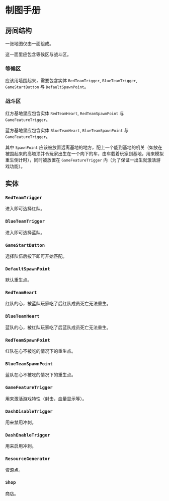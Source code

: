 # 制图手册

## 房间结构

一张地图仅由一面组成。

这一面里应包含等候区与战斗区。

### 等候区

应该用墙围起来，需要包含实体 `RedTeamTrigger`, `BlueTeamTrigger`, `GameStartButton` 与 `DefaultSpawnPoint`。

### 战斗区

红方基地里应包含实体 `RedTeamHeart`, `RedTeamSpawnPoint` 与 `GameFeatureTrigger`。

蓝方基地里应包含实体 `BlueTeamHeart`, `BlueTeamSpawnPoint` 与 `GameFeatureTrigger`。

其中 `SpawnPoint` 应该被放置远离基地的地方，配上一个能到基地的机关（如放在被围起来的高塔顶并令玩家出生在一个向下的车，由车载着玩家到基地，用来模拟重生倒计时），同时被放置在 `GameFeatureTrigger` 内（为了保证一出生就激活游戏功能）。

## 实体

### `RedTeamTrigger`

进入即可选择红队。

### `BlueTeamTrigger`

进入即可选择蓝队。

### `GameStartButton`

选择队伍后按下即可开始匹配。

### `DefaultSpawnPoint`

默认重生点。

### `RedTeamHeart`

红队的心，被蓝队玩家吃了后红队成员死亡无法重生。

### `BlueTeamHeart`

蓝队的心，被红队玩家吃了后蓝队成员死亡无法重生。

### `RedTeamSpawnPoint`

红队在心不被吃的情况下的重生点。

### `BlueTeamSpawnPoint`

蓝队在心不被吃的情况下的重生点。

### `GameFeatureTrigger`

用来激活游戏特性（射击，血量显示等）。

### `DashDisableTrigger`

用来禁用冲刺。

### `DashEnableTrigger`

用来启用冲刺。

### `ResourceGenerator`

资源点。

### `Shop`

商店。